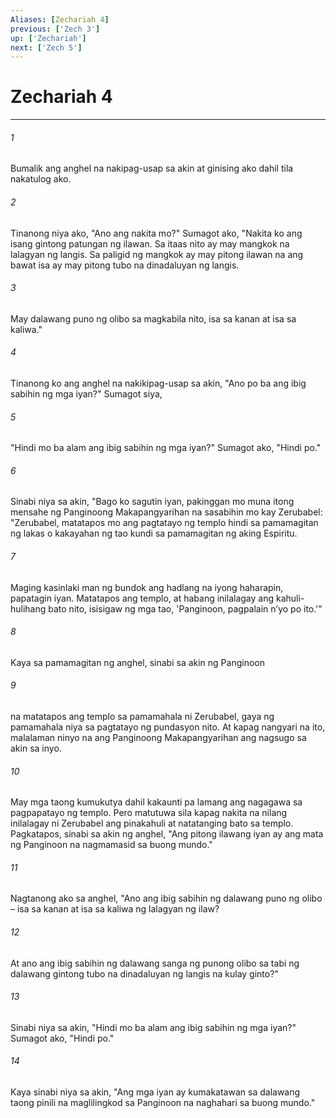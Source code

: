 ```yaml
---
Aliases: [Zechariah 4]
previous: ['Zech 3']
up: ['Zechariah']
next: ['Zech 5']
---
```

# Zechariah 4

***


###### 1 


Bumalik ang anghel na nakipag-usap sa akin at ginising ako dahil tila nakatulog ako. 


###### 2 


Tinanong niya ako, "Ano ang nakita mo?" Sumagot ako, "Nakita ko ang isang gintong patungan ng ilawan. Sa itaas nito ay may mangkok na lalagyan ng langis. Sa paligid ng mangkok ay may pitong ilawan na ang bawat isa ay may pitong tubo na dinadaluyan ng langis. 


###### 3 


May dalawang puno ng olibo sa magkabila nito, isa sa kanan at isa sa kaliwa." 


###### 4 


Tinanong ko ang anghel na nakikipag-usap sa akin, "Ano po ba ang ibig sabihin ng mga iyan?" Sumagot siya, 


###### 5 


"Hindi mo ba alam ang ibig sabihin ng mga iyan?" Sumagot ako, "Hindi po." 


###### 6 


Sinabi niya sa akin, "Bago ko sagutin iyan, pakinggan mo muna itong mensahe ng Panginoong Makapangyarihan na sasabihin mo kay Zerubabel: "Zerubabel, matatapos mo ang pagtatayo ng templo hindi sa pamamagitan ng lakas o kakayahan ng tao kundi sa pamamagitan ng aking Espiritu. 


###### 7 


Maging kasinlaki man ng bundok ang hadlang na iyong haharapin, papatagin iyan. Matatapos ang templo, at habang inilalagay ang kahuli-hulihang bato nito, isisigaw ng mga tao, 'Panginoon, pagpalain nʼyo po ito.'" 


###### 8 


Kaya sa pamamagitan ng anghel, sinabi sa akin ng Panginoon 


###### 9 


na matatapos ang templo sa pamamahala ni Zerubabel, gaya ng pamamahala niya sa pagtatayo ng pundasyon nito. At kapag nangyari na ito, malalaman ninyo na ang Panginoong Makapangyarihan ang nagsugo sa akin sa inyo. 


###### 10 


May mga taong kumukutya dahil kakaunti pa lamang ang nagagawa sa pagpapatayo ng templo. Pero matutuwa sila kapag nakita na nilang inilalagay ni Zerubabel ang pinakahuli at natatanging bato sa templo. Pagkatapos, sinabi sa akin ng anghel, "Ang pitong ilawang iyan ay ang mata ng Panginoon na nagmamasid sa buong mundo." 


###### 11 


Nagtanong ako sa anghel, "Ano ang ibig sabihin ng dalawang puno ng olibo – isa sa kanan at isa sa kaliwa ng lalagyan ng ilaw? 


###### 12 


At ano ang ibig sabihin ng dalawang sanga ng punong olibo sa tabi ng dalawang gintong tubo na dinadaluyan ng langis na kulay ginto?" 


###### 13 


Sinabi niya sa akin, "Hindi mo ba alam ang ibig sabihin ng mga iyan?" Sumagot ako, "Hindi po." 


###### 14 


Kaya sinabi niya sa akin, "Ang mga iyan ay kumakatawan sa dalawang taong pinili na maglilingkod sa Panginoon na naghahari sa buong mundo."
